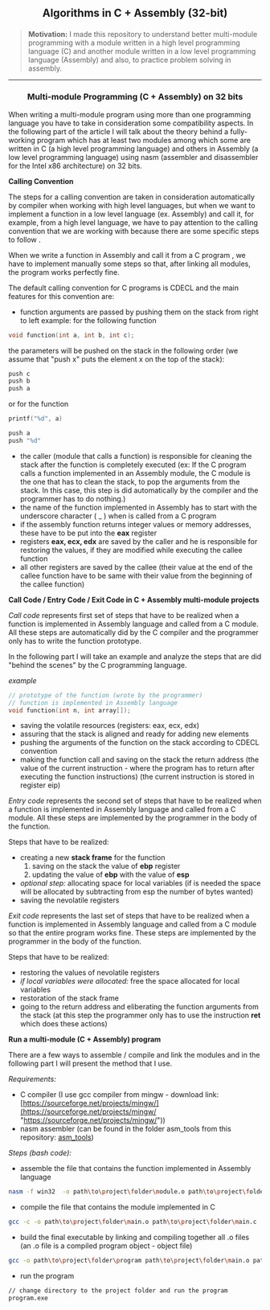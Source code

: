  <h2>
 <p align="center">
  Algorithms in C + Assembly (32-bit)
 </p>
 </h2>
 
> **Motivation:** 
> I made this repository to understand better multi-module programming with a module written in a high level programming language (C) and another module written in a low level programming language (Assembly) and also, to practice problem solving in assembly.

---

<h3>
<p align="center">
Multi-module Programming (C + Assembly) on 32 bits
</p>
</h3>

When writing a multi-module program using more than one programming language you have to take in consideration some compatibility aspects. In the following part of the article I will talk about the theory behind a fully-working program which has at least two modules among which some are written in C (a high level programming language) and others in Assembly (a low level programming language) using nasm (assembler and disassembler for the Intel x86 architecture) on 32 bits.

**Calling Convention**

The steps for a calling convention are taken in consideration automatically by compiler when working with high level languages, but when we want to implement a function in a low level language (ex. Assembly) and call it, for example, from a high level language, we have to pay attention to the calling convention that we are working with because there are some specific steps to follow .

When we write a function in Assembly and call it from a C program , we have to implement manually some steps so that, after linking all modules, the program works perfectly fine.

The default calling convention for C programs is CDECL and the main features for this convention are:

- function arguments are passed by pushing them on the stack from right to left
  example:
  for the following function

```c
void function(int a, int b, int c);
```

the parameters will be pushed on the stack in the following order (we assume that "push x" puts the element x on the top of the stack):

```c
push c
push b
push a
```

or for the function

```c
printf("%d", a)
```

```c
push a
push "%d"
```

- the caller (module that calls a function) is responsible for cleaning the stack after the function is completely executed (ex: If the C program calls a function implemented in an Assembly module, the C module is the one that has to clean the stack, to pop the arguments from the stack. In this case, this step is did automatically by the compiler and the programmer has to do nothing.)
- the name of the function implemented in Assembly has to start with the underscore character ( \_ ) when is called from a C program
- if the assembly function returns integer values or memory addresses, these have to be put into the **eax** register
- registers **eax, ecx, edx** are saved by the caller and he is responsible for restoring the values, if they are modified while executing the callee function
- all other registers are saved by the callee (their value at the end of the callee function have to be same with their value from the beginning of the callee function)


**Call Code / Entry Code / Exit Code in C + Assembly multi-module projects**

*Call code* represents first set of steps that have to be realized when a function is implemented in Assembly language and called from a C module. All these steps are automatically  did by the C compiler and the programmer only has to write the function prototype. 

In the following part I will take an example and analyze the steps that are did "behind the scenes" by the C programming language.

*example*
```c
// prototype of the function (wrote by the programmer) 
// function is implemented in Assembly language
void function(int n, int array[]);
```
- saving the volatile resources (registers: eax, ecx, edx)
- assuring that the stack is aligned and ready for adding new elements
- pushing the arguments of the function on the stack according to CDECL convention
- making the function call and saving on the stack the return address (the value of the current instruction - where the program has to return after executing the function instructions) (the current instruction is stored in register eip)

*Entry code* represents the second set of steps that have to be realized when a function is implemented in Assembly language and called from a C module. All these steps are implemented by the programmer in the body of the function.

Steps that have to be realized:
- creating a new **stack frame** for the function
	1. saving on the stack the value of **ebp** register
	1. updating the value of **ebp** with the value of **esp**
- *optional step:* allocating space for local variables (if is needed the space will be allocated by subtracting from esp the number of bytes wanted)
- saving the nevolatile registers

*Exit code* represents the last set of steps that have to be realized when a  function is implemented in Assembly language and called from a C module so that the entire program works fine. These steps are implemented by the programmer in the body of the function.

Steps that have to be realized:
- restoring the values of nevolatile registers
- *if local variables were allocated:* free the space allocated for local variables
- restoration of the stack frame
- going to the return address and eliberating the function arguments from the stack (at this step the programmer only has to use the instruction **ret** which does these actions)



**Run a multi-module (C + Assembly) program**

There are a few ways to assemble / compile and link the modules and in the following part I will present the method that I use.

*Requirements:*
- C compiler (I use gcc compiler from mingw - download link: [https://sourceforge.net/projects/mingw/](https://sourceforge.net/projects/mingw/ "https://sourceforge.net/projects/mingw/"))
- nasm assembler (can be found in the folder asm_tools from this repository: [asm_tools](https://github.com/Alex-SA1/Algorithms-in-C-and-Assembly/tree/main/asm_tools "asm_tools"))

*Steps (bash code):*
-   assemble the file that contains the function implemented in Assembly language

```bash
nasm -f win32  -o path\to\project\folder\module.o path\to\project\folder\module.asm
```

- compile the file that contains the module implemented in C

```bash
gcc -c -o path\to\project\folder\main.o path\to\project\folder\main.c
```

- build the final executable by linking and compiling together all .o files (an .o file is a compiled program object - object file)

```bash
gcc -o path\to\project\folder\program path\to\project\folder\main.o path\to\project\folder\module.o
```

- run the program

```bash
// change directory to the project folder and run the program
program.exe
```



